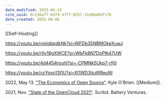 ```yaml
---
date_modified: 2025-04-12
site_uuid: 0c236a77-b379-47f7-8257-31e8ba6bf176
date_created: 2025-04-06
---
```


[[Self-Hosting]]

https://youtu.be/vpiiqbpdkNk?si=WFDb35NBMOkeXuwJ

https://youtu.be/rIlv18gXWCE?si=WbFk8N7DoPfk47UW

https://youtu.be/4d4454rouhI?si=-CPMNk5Ukp7-rfj0

https://youtu.be/vzYqxo13I1U?si=XI1WD3itutRReuNI

2022, May 13. ["The Economics of Open Source"](https://medium.com/gaia-voice/the-economics-of-open-source-f6b11d4aa643). Kyle O'Brien. [[Medium]].

2021, Nov. ["State of the OpenCloud 2021"](https://www.scribd.com/document/536774580/Battery-Ventures-OpenCloud-Report-2021#fullscreen&from_embed). Scribd. Battery Ventures.